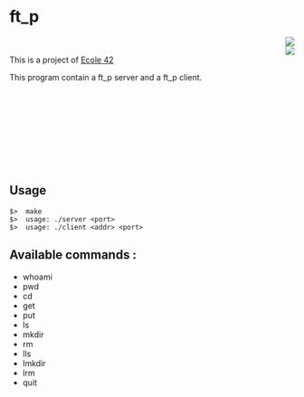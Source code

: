 # ft_p

<div align="right" width="45%">
   <img src="http://i.imgur.com/Y27XA3B.png?1" /><br />
   <img src="http://i.imgur.com/QxdpRzu.png?1" />
</div>
<div align="left">
   This is a project of <a href="https://42.fr" target="_blank" >Ecole 42</a>
</div>

This program contain a ft_p server and a ft_p client.

<br /><br /><br /><br /><br /><br /><br /><br />
## Usage
	$>  make
	$>  usage: ./server <port>
	$>  usage: ./client <addr> <port>

## Available commands :

   * whoami
   * pwd
   * cd
   * get
   * put
   * ls
   * mkdir
   * rm
   * lls
   * lmkdir
   * lrm
   * quit